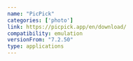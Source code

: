 ```yaml
---
name: "PicPick"
categories: ['photo']
link: https://picpick.app/en/download/
compatibility: emulation
versionFrom: "7.2.50"
type: applications
---
```


